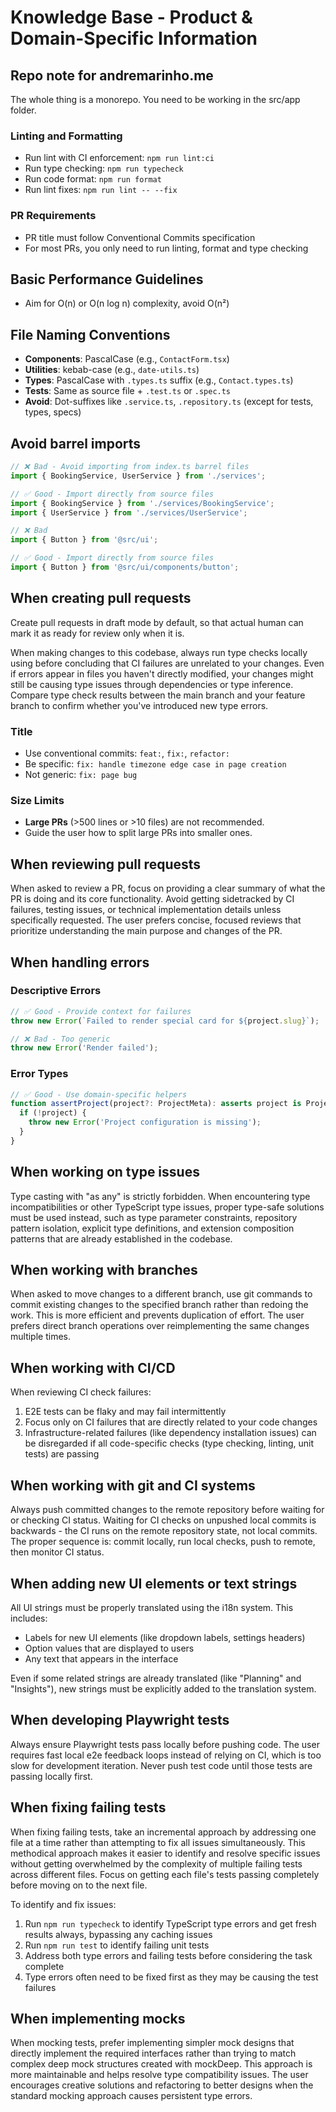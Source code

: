 # Knowledge Base - Product & Domain-Specific Information

## Repo note for andremarinho.me

The whole thing is a monorepo. You need to be working in the src/app folder.

### Linting and Formatting

- Run lint with CI enforcement: `npm run lint:ci`
- Run type checking: `npm run typecheck`
- Run code format: `npm run format`
- Run lint fixes: `npm run lint -- --fix`

### PR Requirements

- PR title must follow Conventional Commits specification
- For most PRs, you only need to run linting, format and type checking

## Basic Performance Guidelines

- Aim for O(n) or O(n log n) complexity, avoid O(n²)

## File Naming Conventions

- **Components**: PascalCase (e.g., `ContactForm.tsx`)
- **Utilities**: kebab-case (e.g., `date-utils.ts`)
- **Types**: PascalCase with `.types.ts` suffix (e.g., `Contact.types.ts`)
- **Tests**: Same as source file + `.test.ts` or `.spec.ts`
- **Avoid**: Dot-suffixes like `.service.ts`, `.repository.ts` (except for tests, types, specs)

## Avoid barrel imports

```typescript
// ❌ Bad - Avoid importing from index.ts barrel files
import { BookingService, UserService } from './services';

// ✅ Good - Import directly from source files
import { BookingService } from './services/BookingService';
import { UserService } from './services/UserService';

// ❌ Bad
import { Button } from '@src/ui';

// ✅ Good - Import directly from source files
import { Button } from '@src/ui/components/button';
```

## When creating pull requests

Create pull requests in draft mode by default, so that actual human can mark it as ready for review only when it is.

When making changes to this codebase, always run type checks locally using before concluding that CI failures are unrelated to your changes. Even if errors appear in files you haven't directly modified, your changes might still be causing type issues through dependencies or type inference. Compare type check results between the main branch and your feature branch to confirm whether you've introduced new type errors.

### Title

- Use conventional commits: `feat:`, `fix:`, `refactor:`
- Be specific: `fix: handle timezone edge case in page creation`
- Not generic: `fix: page bug`

### Size Limits

- **Large PRs** (>500 lines or >10 files) are not recommended.
- Guide the user how to split large PRs into smaller ones.

## When reviewing pull requests

When asked to review a PR, focus on providing a clear summary of what the PR is doing and its core functionality. Avoid getting sidetracked by CI failures, testing issues, or technical implementation details unless specifically requested. The user prefers concise, focused reviews that prioritize understanding the main purpose and changes of the PR.

## When handling errors

### Descriptive Errors

```typescript
// ✅ Good - Provide context for failures
throw new Error(`Failed to render special card for ${project.slug}`);

// ❌ Bad - Too generic
throw new Error('Render failed');
```

### Error Types

```typescript
// ✅ Good - Use domain-specific helpers
function assertProject(project?: ProjectMeta): asserts project is ProjectMeta {
  if (!project) {
    throw new Error('Project configuration is missing');
  }
}
```

## When working on type issues

Type casting with "as any" is strictly forbidden. When encountering type incompatibilities or other TypeScript type issues, proper type-safe solutions must be used instead, such as type parameter constraints, repository pattern isolation, explicit type definitions, and extension composition patterns that are already established in the codebase.

## When working with branches

When asked to move changes to a different branch, use git commands to commit existing changes to the specified branch rather than redoing the work. This is more efficient and prevents duplication of effort. The user prefers direct branch operations over reimplementing the same changes multiple times.

## When working with CI/CD

When reviewing CI check failures:

1. E2E tests can be flaky and may fail intermittently
2. Focus only on CI failures that are directly related to your code changes
3. Infrastructure-related failures (like dependency installation issues) can be disregarded if all code-specific checks (type checking, linting, unit tests) are passing

## When working with git and CI systems

Always push committed changes to the remote repository before waiting for or checking CI status. Waiting for CI checks on unpushed local commits is backwards - the CI runs on the remote repository state, not local commits. The proper sequence is: commit locally, run local checks, push to remote, then monitor CI status.

## When adding new UI elements or text strings

All UI strings must be properly translated using the i18n system. This includes:

- Labels for new UI elements (like dropdown labels, settings headers)
- Option values that are displayed to users
- Any text that appears in the interface

Even if some related strings are already translated (like "Planning" and "Insights"), new strings must be explicitly added to the translation system.

## When developing Playwright tests

Always ensure Playwright tests pass locally before pushing code. The user requires fast local e2e feedback loops instead of relying on CI, which is too slow for development iteration. Never push test code until those tests are passing locally first.

## When fixing failing tests

When fixing failing tests, take an incremental approach by addressing one file at a time rather than attempting to fix all issues simultaneously. This methodical approach makes it easier to identify and resolve specific issues without getting overwhelmed by the complexity of multiple failing tests across different files. Focus on getting each file's tests passing completely before moving on to the next file.

To identify and fix issues:

1. Run `npm run typecheck` to identify TypeScript type errors and get fresh results always, bypassing any caching issues
2. Run `npm run test` to identify failing unit tests
3. Address both type errors and failing tests before considering the task complete
4. Type errors often need to be fixed first as they may be causing the test failures

## When implementing mocks

When mocking tests, prefer implementing simpler mock designs that directly implement the required interfaces rather than trying to match complex deep mock structures created with mockDeep. This approach is more maintainable and helps resolve type compatibility issues. The user encourages creative solutions and refactoring to better designs when the standard mocking approach causes persistent type errors.
